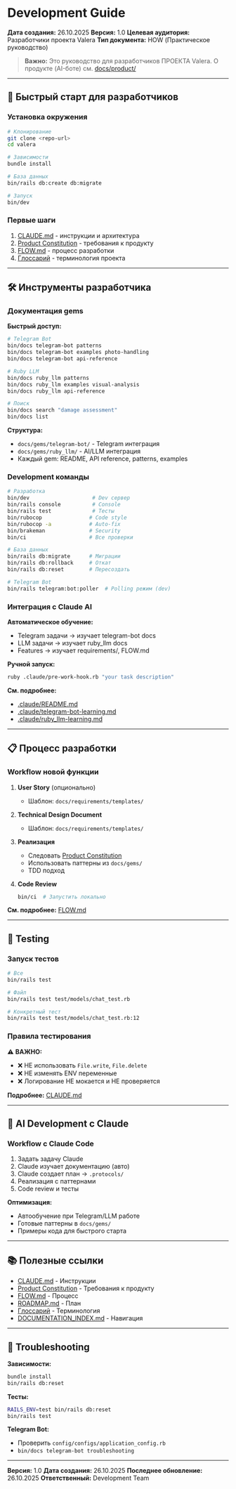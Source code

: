 # Development Guide

**Дата создания:** 26.10.2025
**Версия:** 1.0
**Целевая аудитория:** Разработчики проекта Valera
**Тип документа:** HOW (Практическое руководство)

> **Важно:** Это руководство для разработчиков ПРОЕКТА Valera.
> О продукте (AI-боте) см. [docs/product/](docs/product/)

---

## 🚀 Быстрый старт для разработчиков

### Установка окружения

```bash
# Клонирование
git clone <repo-url>
cd valera

# Зависимости
bundle install

# База данных
bin/rails db:create db:migrate

# Запуск
bin/dev
```

### Первые шаги

1. [CLAUDE.md](CLAUDE.md) - инструкции и архитектура
2. [Product Constitution](docs/product/constitution.md) - требования к продукту
3. [FLOW.md](docs/FLOW.md) - процесс разработки
4. [Глоссарий](docs/glossary.md) - терминология проекта

---

## 🛠️ Инструменты разработчика

### Документация gems

**Быстрый доступ:**
```bash
# Telegram Bot
bin/docs telegram-bot patterns
bin/docs telegram-bot examples photo-handling
bin/docs telegram-bot api-reference

# Ruby LLM
bin/docs ruby_llm patterns
bin/docs ruby_llm examples visual-analysis
bin/docs ruby_llm api-reference

# Поиск
bin/docs search "damage assessment"
bin/docs list
```

**Структура:**
- `docs/gems/telegram-bot/` - Telegram интеграция
- `docs/gems/ruby_llm/` - AI/LLM интеграция
- Каждый gem: README, API reference, patterns, examples

### Development команды

```bash
# Разработка
bin/dev                    # Dev сервер
bin/rails console          # Console
bin/rails test             # Тесты
bin/rubocop               # Code style
bin/rubocop -a            # Auto-fix
bin/brakeman              # Security
bin/ci                    # Все проверки

# База данных
bin/rails db:migrate      # Миграции
bin/rails db:rollback     # Откат
bin/rails db:reset        # Пересоздать

# Telegram Bot
bin/rails telegram:bot:poller  # Polling режим (dev)
```

### Интеграция с Claude AI

**Автоматическое обучение:**
- Telegram задачи → изучает telegram-bot docs
- LLM задачи → изучает ruby_llm docs
- Features → изучает requirements/, FLOW.md

**Ручной запуск:**
```bash
ruby .claude/pre-work-hook.rb "your task description"
```

**См. подробнее:**
- [.claude/README.md](.claude/README.md)
- [.claude/telegram-bot-learning.md](.claude/telegram-bot-learning.md)
- [.claude/ruby_llm-learning.md](.claude/ruby_llm-learning.md)

---

## 📋 Процесс разработки

### Workflow новой функции

1. **User Story** (опционально)
   - Шаблон: `docs/requirements/templates/`

2. **Technical Design Document**
   - Шаблон: `docs/requirements/templates/`

3. **Реализация**
   - Следовать [Product Constitution](docs/product/constitution.md)
   - Использовать паттерны из `docs/gems/`
   - TDD подход

4. **Code Review**
   ```bash
   bin/ci  # Запустить локально
   ```

**См. подробнее:** [FLOW.md](docs/FLOW.md)

---

## 🧪 Testing

### Запуск тестов

```bash
# Все
bin/rails test

# Файл
bin/rails test test/models/chat_test.rb

# Конкретный тест
bin/rails test test/models/chat_test.rb:12
```

### Правила тестирования

⚠️ **ВАЖНО:**
- ❌ НЕ использовать `File.write`, `File.delete`
- ❌ НЕ изменять ENV переменные
- ❌ Логирование НЕ мокается и НЕ проверяется

**Подробнее:** [CLAUDE.md](CLAUDE.md#testing)

---

## 🤖 AI Development с Claude

### Workflow с Claude Code

1. Задать задачу Claude
2. Claude изучает документацию (авто)
3. Claude создает план → `.protocols/`
4. Реализация с паттернами
5. Code review и тесты

**Оптимизация:**
- Автообучение при Telegram/LLM работе
- Готовые паттерны в `docs/gems/`
- Примеры кода для быстрого старта

---

## 📚 Полезные ссылки

- [CLAUDE.md](CLAUDE.md) - Инструкции
- [Product Constitution](docs/product/constitution.md) - Требования к продукту
- [FLOW.md](docs/FLOW.md) - Процесс
- [ROADMAP.md](docs/ROADMAP.md) - План
- [Глоссарий](docs/glossary.md) - Терминология
- [DOCUMENTATION_INDEX.md](DOCUMENTATION_INDEX.md) - Навигация

---

## 🔧 Troubleshooting

**Зависимости:**
```bash
bundle install
bin/rails db:reset
```

**Тесты:**
```bash
RAILS_ENV=test bin/rails db:reset
bin/rails test
```

**Telegram Bot:**
- Проверить `config/configs/application_config.rb`
- `bin/docs telegram-bot troubleshooting`

---

**Версия:** 1.0
**Дата создания:** 26.10.2025
**Последнее обновление:** 26.10.2025
**Ответственный:** Development Team
